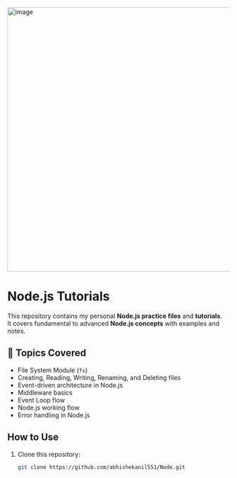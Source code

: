 <img width="1000" height="600" alt="image" src="https://github.com/user-attachments/assets/3acb4afb-b3ab-4f73-950f-506cc09713fd" />


# Node.js Tutorials

This repository contains my personal **Node.js practice files** and **tutorials**.  
It covers fundamental to advanced **Node.js concepts** with examples and notes.

## 📌 Topics Covered

- File System Module (`fs`)
- Creating, Reading, Writing, Renaming, and Deleting files
- Event-driven architecture in Node.js
- Middleware basics
- Event Loop flow
- Node.js working flow
- Error handling in Node.js





## How to Use
1. Clone this repository:
   ```bash
   git clone https://github.com/abhishekanil551/Node.git

